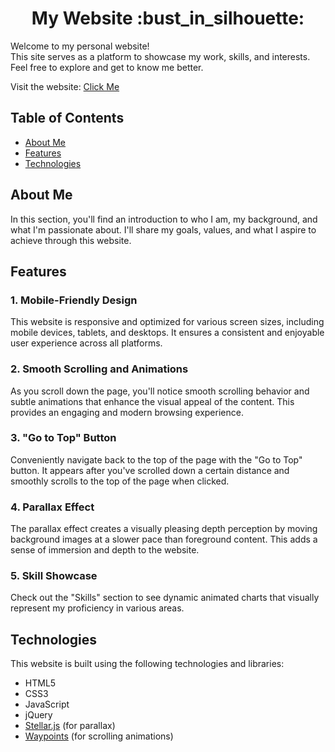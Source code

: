 <h1 align="center" >My Website :bust_in_silhouette: </h1>

Welcome to my personal website!</br>
This site serves as a platform to showcase my work, skills, and interests.</br>
Feel free to explore and get to know me better.</br>

Visit the website: [Click Me](https://elhaimansbach.github.io/Personal-Website/)

## Table of Contents

- [About Me](#about-me)
- [Features](#features)
- [Technologies](#technologies)

## About Me

In this section, you'll find an introduction to who I am, my background, and what I'm passionate about. I'll share my goals, values, and what I aspire to achieve through this website.

## Features

### 1. Mobile-Friendly Design

This website is responsive and optimized for various screen sizes, including mobile devices, tablets, and desktops. It ensures a consistent and enjoyable user experience across all platforms.

### 2. Smooth Scrolling and Animations

As you scroll down the page, you'll notice smooth scrolling behavior and subtle animations that enhance the visual appeal of the content. This provides an engaging and modern browsing experience.

### 3. "Go to Top" Button

Conveniently navigate back to the top of the page with the "Go to Top" button. It appears after you've scrolled down a certain distance and smoothly scrolls to the top of the page when clicked.

### 4. Parallax Effect

The parallax effect creates a visually pleasing depth perception by moving background images at a slower pace than foreground content. This adds a sense of immersion and depth to the website.

### 5. Skill Showcase

Check out the "Skills" section to see dynamic animated charts that visually represent my proficiency in various areas.

## Technologies

This website is built using the following technologies and libraries:

- HTML5
- CSS3
- JavaScript
- jQuery
- [Stellar.js](https://markdalgleish.com/projects/stellar.js/) (for parallax)
- [Waypoints](http://imakewebthings.com/waypoints/) (for scrolling animations)

